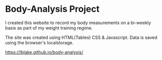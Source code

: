 # Body-Analysis Project
I created this website to record my body measurements on a bi-weekly basis as part of my weight training regime. 

The site was created using HTML(Tables) CSS & Javascript. Data is saved using the browser's localstorage.

https://lblake.github.io/body-analysis/
